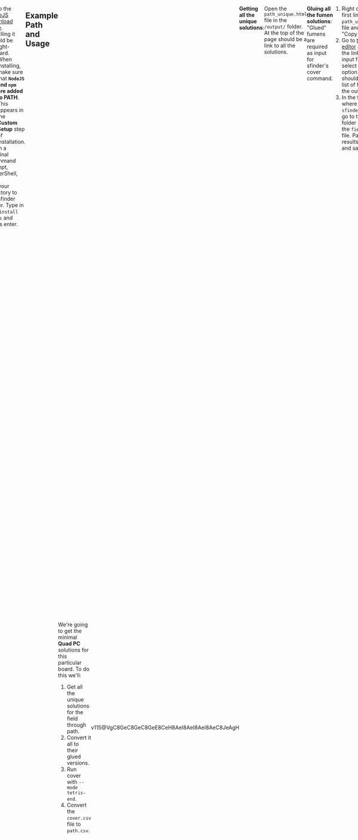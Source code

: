 ```yaml
---
title: Cover-To-Path Script
tags:
- Guide
- Sfinder Script
- Solution Finder
---
```

<meta name="description" content="Description, installation, and usage of Hillosanation's Cover-To-Path program." />
<style>
header{max-width: 700px; left: 50%; transform: translateX(-50%); padding: 0 2em;}
body{display: flex; justify-content: center;}
.singlePage{width: -webkit-fill-available; max-width: 700px;}
.minimal-graphic{
    display: flex;
    align-items: center;
    justify-content: center;
}
@media all and (max-width: 600px){
    .minimal-graphic{flex-direction: column;}
}
</style>

A demonstration of the use of [SaNoy's](https://github.com/SaNoyGit/) **Cover-to-Path Script**.
### Downloading Cover-To-Path
1. Download the [Cover-to-Path script](https://cdn.discordapp.com/attachments/569728778985537587/982997795986350110/cover-to-path.py) and place it in the folder where `sfinder.jar` is.
2. Download the [unglueFumen script](https://cdn.discordapp.com/attachments/853378199525916732/982998615909871646/unglueFumen.js) and place it in the folder where `sfinder.jar` is.

### Downloade NodeJS and a unglueFumen Dependency:
1. Go to the [NodeJS download page](https://nodejs.org/en/download/). Installing it should be straight-forward.
    - When installing, make sure that **`NodeJS` and `npm` are added to PATH**. This appears in the **Custom Setup** step of installation.
2. Open a terminal (Command Prompt, PowerShell, etc.)
3. Set your directory to the sfinder folder. Type in `npm install yargs` and press enter.
___
## Example Path and Usage
<div class="minimal-graphic" style="display: flex; align-items: center;">
    <div>
        <p>
            We're going to get the minimal <strong>Quad PC</strong> solutions for this particular board. To do this we'll:
            <ol>
                <li>Get all the unique solutions for the field through path.</li>
                <li>Convert it all to their glued versions.</li>
                <li>Run cover with <code>--mode tetris-end</code>.</li>
                <li>Convert the <code>cover.csv</code> file to <code>path.csv</code>.</li>
            </ol>
        </p>
    </div>
    <figfumen style="flex-shrink: 0" clipboard="false" height="9">v115@VgC8GeC8GeC8GeE8CeH8AeI8AeI8AeI8AeC8JeAgH</figfumen>
</div>

**Getting all the unique solutions**:
```{title="Example Path Command"}
Input:
java -jar sfinder.jar path -t v115@VgC8GeC8GeC8GeE8CeH8AeI8AeI8AeI8AeC8JeAgH -p *! -c 8

Output:
...
# Output file
Found path [unique] = 28
Found path [minimal] = 26
```
Open the `path_unique.html` file in the `/output/` folder. At the top of the page should be a link to all the solutions.

**Gluing all the fumen solutions**:<br>
"Glued" fumens are required as input for sfinder's cover command. 
1. Right click the first link in the `path_unique.html` file and select "Copy link".
2. Go to <a href="https://hsterts.github.io/Fumenities/">this fumen editor</a> and paste the link into the input field and select the "Glue" option. This should return a list of fumens in the output field.
3. In the folder where `sfinder.jar` is, go to the `/input/` folder and open the `field.txt` file. Paste the results in there and save it.

**Run cover with `--mode tetris-end`**:
```{title="Example Cover Command"}
java -jar sfinder.jar cover -p *! -m tetris-end
```
Since you don't specify the `--tetfu` parameter, the `field.txt` file is what's being used for this command. Use the same `-p` value as the path command from earlier. `-m tetris-end` makes it so that cover is only returned as successful if the last clear in the sequence is a quad or tetris line clear.

The result should show `OR = 72.46 % [3652/5040]`.

**Converting the `cover.csv` to `path.csv`**:
```{title="Example Cover-to-Path Command}
py cover-to-path.py output/cover.csv
```
The resulting file should be in the `/output/` folder, named `cover_to_path.csv`.